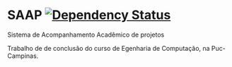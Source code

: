 # SAAP [![Dependency Status](https://gemnasium.com/guiceolin/SAAP.png)](https://gemnasium.com/guiceolin/SAAP)

Sistema de Acompanhamento Acadêmico de projetos

Trabalho de de conclusão do curso de Egenharia de Computação, na Puc-Campinas.
